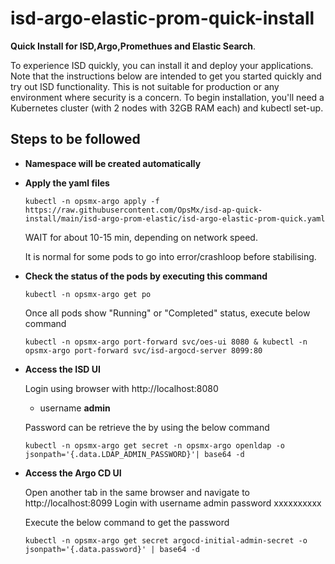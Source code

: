 # isd-argo-elastic-prom-quick-install 

**Quick Install for ISD,Argo,Promethues and Elastic Search**.

To experience ISD quickly, you can install it and deploy your applications. Note that the instructions below are intended to get you started quickly and try out ISD functionality. This is not suitable for production or any environment where security is a concern.
To begin installation, you'll need a Kubernetes cluster  (with 2 nodes with 32GB RAM each) and kubectl set-up.

## Steps to be followed

- **Namespace will be created automatically**

- **Apply the yaml files**

      kubectl -n opsmx-argo apply -f https://raw.githubusercontent.com/OpsMx/isd-ap-quick-install/main/isd-argo-prom-elastic/isd-argo-elastic-prom-quick.yaml

   WAIT for about 10-15 min, depending on network speed.
 
   It is normal for some pods to go into error/crashloop before stabilising.

 - **Check the status of the pods by executing this command**

       kubectl -n opsmx-argo get po

     Once all pods show "Running" or "Completed" status, execute below command
       
       kubectl -n opsmx-argo port-forward svc/oes-ui 8080 & kubectl -n opsmx-argo port-forward svc/isd-argocd-server 8099:80
      

 - **Access the ISD UI**
      
     Login using browser with http://localhost:8080  
     
     - username **admin**

     Password can be retrieve the by using the below command
     
       kubectl -n opsmx-argo get secret -n opsmx-argo openldap -o jsonpath='{.data.LDAP_ADMIN_PASSWORD}'| base64 -d
       
 - **Access the Argo CD UI**

    Open another tab in the same browser and navigate to http://localhost:8099 Login with username admin password xxxxxxxxxx

    Execute the below command to get the password

       kubectl -n opsmx-argo get secret argocd-initial-admin-secret -o jsonpath='{.data.password}' | base64 -d       
